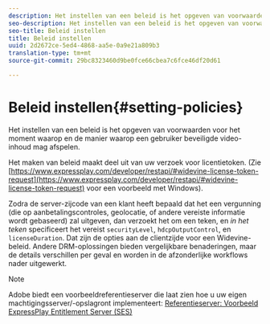 ```yaml
---
description: Het instellen van een beleid is het opgeven van voorwaarden voor het moment waarop en de manier waarop een gebruiker beveiligde video-inhoud mag afspelen.
seo-description: Het instellen van een beleid is het opgeven van voorwaarden voor het moment waarop en de manier waarop een gebruiker beveiligde video-inhoud mag afspelen.
seo-title: Beleid instellen
title: Beleid instellen
uuid: 2d2672ce-5ed4-4868-aa5e-0a9e21a809b3
translation-type: tm+mt
source-git-commit: 29bc8323460d9be0fce66cbea7c6fce46df20d61

---
```



# Beleid instellen{#setting-policies}

Het instellen van een beleid is het opgeven van voorwaarden voor het moment waarop en de manier waarop een gebruiker beveiligde video-inhoud mag afspelen.

Het maken van beleid maakt deel uit van uw verzoek voor licentietoken. (Zie [https://www.expressplay.com/developer/restapi/#widevine-license-token-request](https://www.expressplay.com/developer/restapi/#widevine-license-token-request) voor een voorbeeld met Windows).

Zodra de server-zijcode van een klant heeft bepaald dat het een vergunning (die op aanbetalingscontroles, geolocatie, of andere vereiste informatie wordt gebaseerd) zal uitgeven, dan verzoekt het om een teken, en *in het teken* specificeert het vereist `securityLevel`, `hdcpOutputControl`, en `licenseDuration`. Dat zijn de opties aan de clientzijde voor een Widevine-beleid. Andere DRM-oplossingen bieden vergelijkbare benaderingen, maar de details verschillen per geval en worden in de afzonderlijke workflows nader uitgewerkt.

>[!NOTE]
>
>Adobe biedt een voorbeeldreferentieserver die laat zien hoe u uw eigen machtigingsserver/-opslagront implementeert: [Referentieserver: Voorbeeld ExpressPlay Entitlement Server (SES)](../../multi-drm-workflows/feature-topics/sees-reference-server.md)

